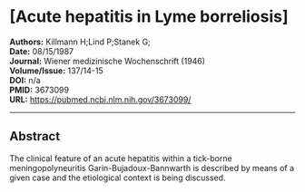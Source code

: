 # [Acute hepatitis in Lyme borreliosis]

**Authors:** Killmann H;Lind P;Stanek G;  
**Date:** 08/15/1987  
**Journal:** Wiener medizinische Wochenschrift (1946)  
**Volume/Issue:** 137/14-15  
**DOI:** n/a  
**PMID:** 3673099  
**URL:** https://pubmed.ncbi.nlm.nih.gov/3673099/

---

## Abstract

The clinical feature of an acute hepatitis within a tick-borne meningopolyneuritis Garin-Bujadoux-Bannwarth is described by means of a given case and the etiological context is being discussed.
